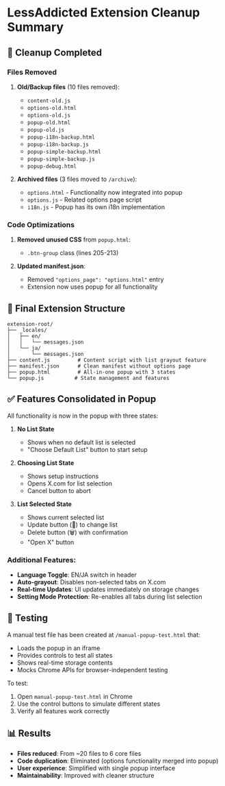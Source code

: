 # LessAddicted Extension Cleanup Summary

## 🧹 Cleanup Completed

### Files Removed
1. **Old/Backup files** (10 files removed):
   - `content-old.js`
   - `options-old.html`
   - `options-old.js`
   - `popup-old.html`
   - `popup-old.js`
   - `popup-i18n-backup.html`
   - `popup-i18n-backup.js`
   - `popup-simple-backup.html`
   - `popup-simple-backup.js`
   - `popup-debug.html`

2. **Archived files** (3 files moved to `/archive`):
   - `options.html` - Functionality now integrated into popup
   - `options.js` - Related options page script
   - `i18n.js` - Popup has its own i18n implementation

### Code Optimizations
1. **Removed unused CSS** from `popup.html`:
   - `.btn-group` class (lines 205-213)
   
2. **Updated manifest.json**:
   - Removed `"options_page": "options.html"` entry
   - Extension now uses popup for all functionality

## 📁 Final Extension Structure

```
extension-root/
├── _locales/
│   ├── en/
│   │   └── messages.json
│   └── ja/
│       └── messages.json
├── content.js         # Content script with list grayout feature
├── manifest.json      # Clean manifest without options page
├── popup.html         # All-in-one popup with 3 states
└── popup.js          # State management and features
```

## ✅ Features Consolidated in Popup

All functionality is now in the popup with three states:

1. **No List State**
   - Shows when no default list is selected
   - "Choose Default List" button to start setup

2. **Choosing List State**
   - Shows setup instructions
   - Opens X.com for list selection
   - Cancel button to abort

3. **List Selected State**
   - Shows current selected list
   - Update button (🔄) to change list
   - Delete button (🗑️) with confirmation
   - "Open X" button

### Additional Features:
- **Language Toggle**: EN/JA switch in header
- **Auto-grayout**: Disables non-selected tabs on X.com
- **Real-time Updates**: UI updates immediately on storage changes
- **Setting Mode Protection**: Re-enables all tabs during list selection

## 🧪 Testing

A manual test file has been created at `/manual-popup-test.html` that:
- Loads the popup in an iframe
- Provides controls to test all states
- Shows real-time storage contents
- Mocks Chrome APIs for browser-independent testing

To test:
1. Open `manual-popup-test.html` in Chrome
2. Use the control buttons to simulate different states
3. Verify all features work correctly

## 📊 Results

- **Files reduced**: From ~20 files to 6 core files
- **Code duplication**: Eliminated (options functionality merged into popup)
- **User experience**: Simplified with single popup interface
- **Maintainability**: Improved with cleaner structure